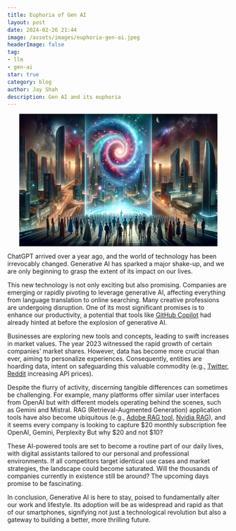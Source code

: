```yaml
---
title: Euphoria of Gen AI
layout: post
date: 2024-02-26 21:44
image: /assets/images/euphoria-gen-ai.jpeg
headerImage: false
tag:
- llm
- gen-ai
star: true
category: blog
author: Jay Shah
description: Gen AI and its euphoria
---
```


<img src="../assets/images/euphoria-gen-ai.jpeg" alt="Gen AI and its euphoria" width="450" height="300" style="display: block; margin-left: auto; margin-right: auto;"/>

ChatGPT arrived over a year ago, and the world of technology has been irrevocably changed. Generative AI has sparked a major shake-up, and we are only beginning to grasp the extent of its impact on our lives.

This new technology is not only exciting but also promising. Companies are emerging or rapidly pivoting to leverage generative AI, affecting everything from language translation to online searching. Many creative professions are undergoing disruption. One of its most significant promises is to enhance our productivity, a potential that tools like [GitHub Copilot](https://github.blog/2021-06-29-introducing-github-copilot-ai-pair-programmer/) had already hinted at before the explosion of generative AI.

Businesses are exploring new tools and concepts, leading to swift increases in market values. The year 2023 witnessed the rapid growth of certain companies' market shares. However, data has become more crucial than ever, aiming to personalize experiences. Consequently, entities are hoarding data, intent on safeguarding this valuable commodity (e.g., [Twitter](https://www.theverge.com/2023/3/30/23662832/twitter-api-tiers-free-bot-novelty-accounts-basic-enterprice-monthly-price), [Reddit](https://www.techtarget.com/whatis/feature/Reddit-pricing-API-charge-explained)  increasing API prices).

Despite the flurry of activity, discerning tangible differences can sometimes be challenging. For example, many platforms offer similar user interfaces from OpenAI but with different models operating behind the scenes, such as Gemini and Mistral. RAG (Retrieval-Augmented Generation) application tools have also become ubiquitous (e.g., [Adobe RAG tool](https://news.adobe.com/news/news-details/2024/Adobe-Brings-Conversational-AI-to-Trillions-of-PDFs-with-the-New-AI-Assistant-in-Reader-and-Acrobat/default.aspx), [Nvidia RAG](https://www.zdnet.com/article/nvidias-new-ai-chatbot-runs-locally-on-your-pc-and-its-free/)), and it seems every company is looking to capture \$20 monthly subscription fee OpenAI, Gemini, Perplexity But why \$20 and not \$10?

These AI-powered tools are set to become a routine part of our daily lives, with digital assistants tailored to our personal and professional environments. If all competitors target identical use cases and market strategies, the landscape could become saturated. Will the thousands of companies currently in existence still be around? The upcoming days promise to be fascinating.

In conclusion, Generative AI is here to stay, poised to fundamentally alter our work and lifestyle. Its adoption will be as widespread and rapid as that of our smartphones, signifying not just a technological revolution but also a gateway to building a better, more thrilling future.
